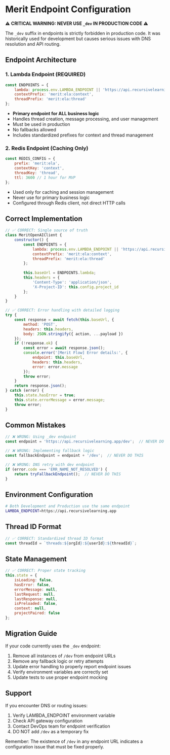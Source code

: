 # Merit Endpoint Configuration

⚠️ **CRITICAL WARNING: NEVER USE `_dev` IN PRODUCTION CODE** ⚠️

The `_dev` suffix in endpoints is strictly forbidden in production code. It was historically used for development but causes serious issues with DNS resolution and API routing.

## Endpoint Architecture

### 1. Lambda Endpoint (REQUIRED)
```javascript
const ENDPOINTS = {
    lambda: process.env.LAMBDA_ENDPOINT || 'https://api.recursivelearning.app',
    contextPrefix: 'merit:ela:context',
    threadPrefix: 'merit:ela:thread'
};
```
- **Primary endpoint for ALL business logic**
- Handles thread creation, message processing, and user management
- Must be used in production
- No fallbacks allowed
- Includes standardized prefixes for context and thread management

### 2. Redis Endpoint (Caching Only)
```javascript
const REDIS_CONFIG = {
    prefix: 'merit:ela',
    contextKey: 'context',
    threadKey: 'thread',
    ttl: 3600 // 1 hour for MVP
};
```
- Used only for caching and session management
- Never use for primary business logic
- Configured through Redis client, not direct HTTP calls

## Correct Implementation

```javascript
// ✅ CORRECT: Single source of truth
class MeritOpenAIClient {
    constructor() {
        const ENDPOINTS = {
            lambda: process.env.LAMBDA_ENDPOINT || 'https://api.recursivelearning.app',
            contextPrefix: 'merit:ela:context',
            threadPrefix: 'merit:ela:thread'
        };
        
        this.baseUrl = ENDPOINTS.lambda;
        this.headers = {
            'Content-Type': 'application/json',
            'X-Project-ID': this.config.project_id
        };
    }
}

// ✅ CORRECT: Error handling with detailed logging
try {
    const response = await fetch(this.baseUrl, {
        method: 'POST',
        headers: this.headers,
        body: JSON.stringify({ action, ...payload })
    });
    if (!response.ok) {
        const error = await response.json();
        console.error('[Merit Flow] Error details:', {
            endpoint: this.baseUrl,
            headers: this.headers,
            error: error.message
        });
        throw error;
    }
    return response.json();
} catch (error) {
    this.state.hasError = true;
    this.state.errorMessage = error.message;
    throw error;
}
```

## Common Mistakes

```javascript
// ❌ WRONG: Using _dev endpoint
const endpoint = 'https://api.recursivelearning.app/dev';  // NEVER DO THIS

// ❌ WRONG: Implementing fallback logic
const fallbackEndpoint = endpoint + '/dev';  // NEVER DO THIS

// ❌ WRONG: DNS retry with dev endpoint
if (error.code === 'ERR_NAME_NOT_RESOLVED') {
    return tryFallbackEndpoint();  // NEVER DO THIS
}
```

## Environment Configuration

```bash
# Both Development and Production use the same endpoint
LAMBDA_ENDPOINT=https://api.recursivelearning.app
```

## Thread ID Format
```javascript
// ✅ CORRECT: Standardized thread ID format
const threadId = `threads:${orgId}:${userId}:${threadId}`;
```

## State Management
```javascript
// ✅ CORRECT: Proper state tracking
this.state = {
    isLoading: false,
    hasError: false,
    errorMessage: null,
    lastRequest: null,
    lastResponse: null,
    isPreloaded: false,
    context: null,
    projectPaired: false
};
```

## Migration Guide

If your code currently uses the `_dev` endpoint:

1. Remove all instances of `/dev` from endpoint URLs
2. Remove any fallback logic or retry attempts
3. Update error handling to properly report endpoint issues
4. Verify environment variables are correctly set
5. Update tests to use proper endpoint mocking

## Support

If you encounter DNS or routing issues:
1. Verify LAMBDA_ENDPOINT environment variable
2. Check API gateway configuration
3. Contact DevOps team for endpoint verification
4. DO NOT add `/dev` as a temporary fix

Remember: The existence of `/dev` in any endpoint URL indicates a configuration issue that must be fixed properly. 